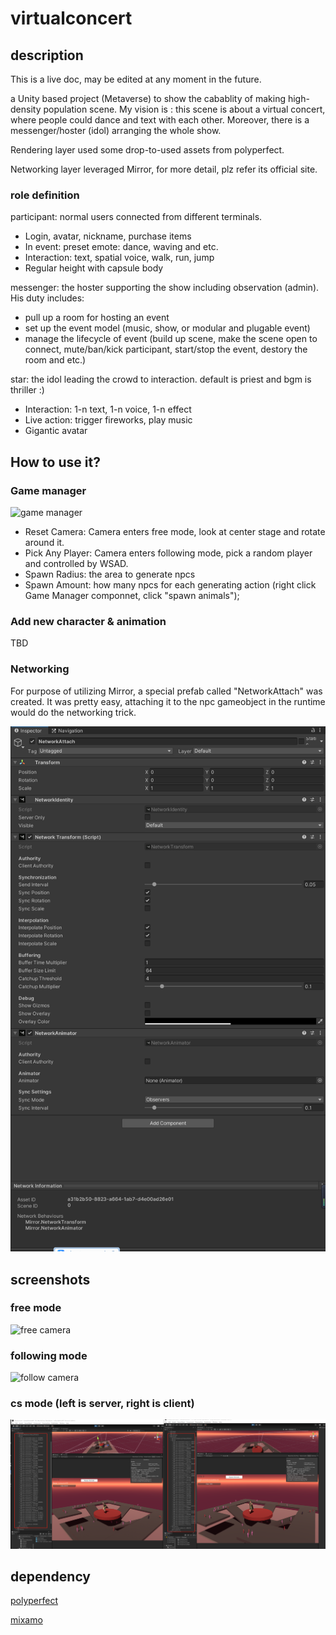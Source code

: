 # virtualconcert

## description

This is a live doc, may be edited at any moment in the future. 

a Unity based project (Metaverse) to show the cabablity of making high-density population scene. My vision is : this scene is about a virtual concert, where people could dance and text with each other. Moreover, there is a messenger/hoster (idol) arranging the whole show.

Rendering layer used some drop-to-used assets from polyperfect.

Networking layer leveraged Mirror, for more detail, plz refer its official site.

### role definition

participant: normal users connected from different terminals.
  - Login, avatar, nickname, purchase items
  - In event: preset emote: dance, waving and etc.
  - Interaction: text, spatial voice, walk, run, jump
  - Regular height with capsule body

messenger: the hoster supporting the show including observation (admin). His duty includes:
  - pull up a room for hosting an event
  - set up the event model (music, show, or modular and plugable event)
  - manage the lifecycle of event (build up scene, make the scene open to connect, mute/ban/kick participant, start/stop the event, destory the room and etc.)

star: the idol leading the crowd to interaction. default is priest and bgm is thriller :)
  - Interaction: 1-n text, 1-n voice, 1-n effect
  - Live action: trigger fireworks, play music
  - Gigantic avatar

## How to use it?

### Game manager

![game manager](https://github.com/xiwan/virtualconcert/blob/main/Static/image03.jpg?raw=true "game manager")

 - Reset Camera: Camera enters free mode, look at center stage and rotate around it.
 - Pick Any Player: Camera enters following mode, pick a random player and controlled by WSAD.
 - Spawn Radius: the area to generate npcs
 - Spawn Amount: how many npcs for each generating action (right click Game Manager componnet, click "spawn animals");

### Add new character & animation

TBD

### Networking

For purpose of utilizing Mirror, a special prefab called "NetworkAttach" was created.
It was pretty easy, attaching it to the npc gameobject in the runtime would do the networking trick.

![network attach](https://github.com/xiwan/virtualconcert/blob/main/Static/image05.jpg?raw=true  "network attach")

## screenshots

### free mode
![free camera](https://github.com/xiwan/virtualconcert/blob/main/Static/image04.jpg?raw=true  "free camera")


### following mode
![follow camera](https://github.com/xiwan/virtualconcert/blob/main/Static/image02.jpg?raw=true "follow camera")

### cs mode (left is server, right is client)
![follow camera](https://github.com/xiwan/virtualconcert/blob/main/Static/image06.jpg?raw=true "cs mode")

## dependency

[polyperfect](https://assetstore.unity.com/packages/3d/characters/humanoids/low-poly-animated-people-156748)

[mixamo](https://www.mixamo.com/)




